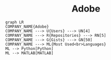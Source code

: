 <h1 align="center">Adobe</h1>

```mermaid
graph LR
COMPANY_NAME{Adobe}
COMPANY_NAME ---> U{Users} ---> UN[4]
COMPANY_NAME ---> R{Repositories} ---> RN[5]
COMPANY_NAME ---> G{Gists} ---> GN[50]
COMPANY_NAME ---> ML{Most Used<br>Languages}
ML --> Python[Python]
ML --> MATLAB[MATLAB]
```
